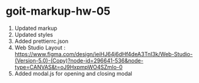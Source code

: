 # goit-markup-hw-05

1. Updated markup
2. Updated styles
3. Added prettierrc.json
4. Web Studio Layout : https://www.figma.com/design/ieiHJ64j6dHf4deA3TnI3k/Web-Studio-(Version-5.0)-(Copy)?node-id=296641-536&node-type=CANVAS&t=oJ9HxpmpWO4SZmIo-0
5. Added modal.js for opening and closing modal
